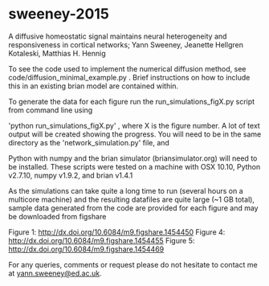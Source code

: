 # sweeney-2015
A diffusive homeostatic signal maintains neural heterogeneity and responsiveness in cortical networks; Yann Sweeney, Jeanette Hellgren Kotaleski, Matthias H. Hennig

To see the code used to implement the numerical diffusion method, see code/diffusion_minimal_example.py . Brief instructions on how to include this in an existing brian model are contained within. 

To generate the data for each figure run the run_simulations_figX.py script from command line using

'python run_simulations_figX.py' , where X is the figure number. A lot of text output will be created showing the progress. You will need to be in the same directory as the 'network_simulation.py' file, and 

Python with numpy and the brian simulator (briansimulator.org) will need to be installed. These scripts were tested on a machine with OSX 10.10, Python v2.7.10, numpy v1.9.2, and brian v1.4.1

As the simulations can take quite a long time to run (several hours on a multicore machine) and the resulting datafiles are quite large (~1 GB total), sample data generated from the code are provided for each figure and may be downloaded from figshare

Figure 1: http://dx.doi.org/10.6084/m9.figshare.1454450
Figure 4: http://dx.doi.org/10.6084/m9.figshare.1454455 
Figure 5: http://dx.doi.org/10.6084/m9.figshare.1454469

For any queries, comments or request please do not hesitate to contact me at yann.sweeney@ed.ac.uk. 
